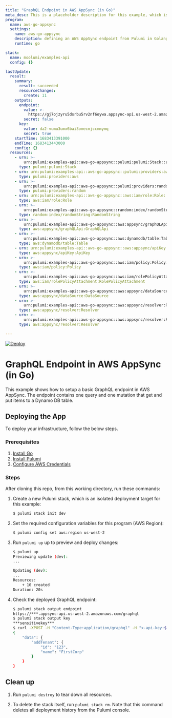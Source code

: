 ```yaml
---
title: "GraphQL Endpoint in AWS AppSync (in Go)"
meta_desc: This is a placeholder description for this example, which is an interesting example of how to do something with Pulumi.
program:
  name: aws-go-appsync
  settings:
    name: aws-go-appsync
    description: defining an AWS AppSync endpoint from Pulumi in Golang
    runtime: go

stack:
  name: moolumi/examples-api
  config: {}

lastUpdate:
  result:
    summary:
      result: succeeded
      resourceChanges:
        create: 11
    outputs:
      endpoint:
        value: >-
          https://gj7ojzyru5dsrbu5rv2nf6oywa.appsync-api.us-west-2.amazonaws.com/graphql
        secret: false
      key:
        value: da2-vumu3umx6bai3omecmjccmmymq
        secret: true
    startTime: 1683413391000
    endTime: 1683413443000
    config: {}
  resources:
    - urn: >-
        urn:pulumi:examples-api::aws-go-appsync::pulumi:pulumi:Stack::aws-go-appsync-examples-api
      type: pulumi:pulumi:Stack
    - urn: urn:pulumi:examples-api::aws-go-appsync::pulumi:providers:aws::default
      type: pulumi:providers:aws
    - urn: >-
        urn:pulumi:examples-api::aws-go-appsync::pulumi:providers:random::default
      type: pulumi:providers:random
    - urn: urn:pulumi:examples-api::aws-go-appsync::aws:iam/role:Role::iam-role
      type: aws:iam/role:Role
    - urn: >-
        urn:pulumi:examples-api::aws-go-appsync::random:index/randomString:RandomString::random-datasource-name
      type: random:index/randomString:RandomString
    - urn: >-
        urn:pulumi:examples-api::aws-go-appsync::aws:appsync/graphQLApi:GraphQLApi::key
      type: aws:appsync/graphQLApi:GraphQLApi
    - urn: >-
        urn:pulumi:examples-api::aws-go-appsync::aws:dynamodb/table:Table::tenants
      type: aws:dynamodb/table:Table
    - urn: urn:pulumi:examples-api::aws-go-appsync::aws:appsync/apiKey:ApiKey::key
      type: aws:appsync/apiKey:ApiKey
    - urn: >-
        urn:pulumi:examples-api::aws-go-appsync::aws:iam/policy:Policy::iam-policy
      type: aws:iam/policy:Policy
    - urn: >-
        urn:pulumi:examples-api::aws-go-appsync::aws:iam/rolePolicyAttachment:RolePolicyAttachment::iamPolicyAttachment
      type: aws:iam/rolePolicyAttachment:RolePolicyAttachment
    - urn: >-
        urn:pulumi:examples-api::aws-go-appsync::aws:appsync/dataSource:DataSource::tenants-DS
      type: aws:appsync/dataSource:DataSource
    - urn: >-
        urn:pulumi:examples-api::aws-go-appsync::aws:appsync/resolver:Resolver::getResolver
      type: aws:appsync/resolver:Resolver
    - urn: >-
        urn:pulumi:examples-api::aws-go-appsync::aws:appsync/resolver:Resolver::addResolver
      type: aws:appsync/resolver:Resolver

---
```


[![Deploy](https://get.pulumi.com/new/button.svg)](https://app.pulumi.com/new?template=https://github.com/pulumi/examples/blob/master/aws-go-appsync/README.md)

# GraphQL Endpoint in AWS AppSync (in Go)

This example shows how to setup a basic GraphQL endpoint in AWS AppSync. The endpoint contains one query and one mutation that get and put items to a Dynamo DB table.

## Deploying the App

To deploy your infrastructure, follow the below steps.

### Prerequisites

1. [Install Go](https://golang.org/doc/install)
2. [Install Pulumi](https://www.pulumi.com/docs/get-started/install/)
3. [Configure AWS Credentials](https://www.pulumi.com/docs/intro/cloud-providers/aws/setup/)

### Steps

After cloning this repo, from this working directory, run these commands:

1. Create a new Pulumi stack, which is an isolated deployment target for this example:

    ```bash
    $ pulumi stack init dev
    ```

2. Set the required configuration variables for this program (AWS Region):

    ```bash
    $ pulumi config set aws:region us-west-2
    ```

3. Run `pulumi up` up to preview and deploy changes:
    ```bash
    $ pulumi up
    Previewing update (dev):
    ...

    Updating (dev):
    ...
    Resources:
        + 10 created
    Duration: 20s
    ```

4. Check the deployed GraphQL endpoint:

    ```bash
    $ pulumi stack output endpoint
    https://***.appsync-api.us-west-2.amazonaws.com/graphql
    $ pulumi stack output key
    ***sensitivekey***
    $ curl -XPOST -H "Content-Type:application/graphql" -H "x-api-key:$(pulumi stack output key)" -d '{ "query": "mutation AddTenant { addTenant(id: \"123\", name: \"FirstCorp\") { id name } }" }' "$(pulumi stack output endpoint)" 
    {
        "data": {
            "addTenant": {
                "id": "123",
                "name": "FirstCorp"
            }
        }
    }
    ```

## Clean up

1. Run `pulumi destroy` to tear down all resources.

2. To delete the stack itself, run `pulumi stack rm`. Note that this command deletes all deployment history from the Pulumi console.
